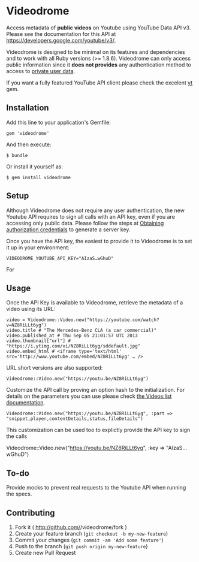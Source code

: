 # Videodrome

Access metadata of **public videos** on Youtube using YouTube Data API v3. Please see the documentation for this API at https://developers.google.com/youtube/v3/.

Videodrome is designed to be minimal on its features and dependencies and to work with all Ruby versions (>= 1.8.6). Videodrome can only access public information since it **does not provides** any authentication method to access to [private user data](https://developers.google.com/youtube/v3/guides/authentication). 

If you want a fully featured YouTube API client please check the excelent [yt](https://github.com/Fullscreen/yt) gem.

## Installation

Add this line to your application's Gemfile:

    gem 'videodrome'

And then execute:

    $ bundle

Or install it yourself as:

    $ gem install videodrome

## Setup

Although Videodrome does not require any user authentication, the new Youtube API requires to sign all calls with an API key, even if you are accessing only public data. Please follow the steps at [Obtaining authorization credentials](https://developers.google.com/youtube/registering_an_application) to generate a server key. 

Once you have the API key, the easiest to provide it to Videodrome is to set it up in your environment:

```
VIDEODROME_YOUTUBE_API_KEY="AIzaS…wGhuD"
```

For 

## Usage

Once the API Key is available to Videodrome, retrieve the metadata of a video using its URL:

```
video = Videodrome::Video.new("https://youtube.com/watch?v=NZ8RiLLt6yg")
video.title # "The Mercedes-Benz CLA (a car commercial)"
video.published_at # Thu Sep 05 21:01:57 UTC 2013
video.thumbnail["url"] # "https://i.ytimg.com/vi/NZ8RiLLt6yg/sddefault.jpg"
video.embed_html # <iframe type='text/html' src='http://www.youtube.com/embed/NZ8RiLLt6yg' … />
```

URL short versions are also supported:

```
Videodrome::Video.new("https://youtu.be/NZ8RiLLt6yg")
```

Customize the API call by proving an option hash to the initialization. For details on the parameters you can use please check [the Videos:list documentation](https://developers.google.com/youtube/v3/docs/videos/list#part).

```
Videodrome::Video.new("https://youtu.be/NZ8RiLLt6yg", :part => "snippet,player,contentDetails,status,fileDetails")
```

This customization can be used too to explictly provide the API key to sign the calls

Videodrome::Video.new("https://youtu.be/NZ8RiLLt6yg", :key => "AIzaS…wGhuD")


## To-do

Provide mocks to prevent real requests to the Youtube API when running the specs.

## Contributing

1. Fork it ( http://github.com/<my-github-username>/videodrome/fork )
2. Create your feature branch (`git checkout -b my-new-feature`)
3. Commit your changes (`git commit -am 'Add some feature'`)
4. Push to the branch (`git push origin my-new-feature`)
5. Create new Pull Request
